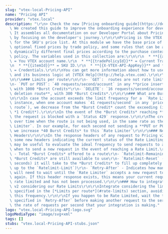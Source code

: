 ```yaml
---
slug: "vtex-local-Pricing-API"
name: "Pricing API"
provider: "vtex.local"
description: "\r\n> Check the new [Pricing onboarding guide](https://developers.vtex.com/vtex-rest-api/docs/pricing-overview).\
  \ We created this guide to improve the onboarding experience for developers at VTEX.\
  \ It assembles all documentation on our Developer Portal about Pricing and is organized\
  \ by focusing on the developer's journey.\r\n\r\nPricing is the VTEX module responsible\
  \ for the SKU's price list. At this module we have the base price of each SKU, some\
  \ optional fixed prices by trade policy, and some rules that can be applied to generate\
  \ dynamically different final prices according to the purchase context and the trade\
  \ policy. The variables used in this collection are:\r\n\r\n  * **{{accountName}}**\
  \ = You VTEX account name.\r\n  * **{{tradePolicyId}}** = Current Trade Policy ID.\r\
  \n  * **{{itemId}}** = SKU ID.\r\n  * **{{X-VTEX-API-AppKey}}** and **{{X-VTEX-API-AppToken}}**\
  \ = Credentials.\r\n\r\nYou can get more information about how to use this module\
  \ and its business logic at [VTEX Help](http://help.vtex.com).\r\n\r\n## Rate Limits\r\
  \n\r\n### Limits per route\r\n\r\n- `GET`:  routes are not rate limited at the moment\r\
  \n- `PUT or POST`: `40 requests/second/account` in any **price insert/update route**\
  \ with 1000 *Burst Credits*\r\n- `DELETE`: `16 requests/second/account` in any **price\
  \ deletion route**, with 300 *Burst Credits*.\r\n\r\n### What are Burst Credits?\r\
  \n\r\nIn case the account exceeds the limit frequency for a  `Rate Limiter` (for\
  \ instance, when one account makes `41 requests/second` in any `price insert/update\
  \ route`), we decrease from the *Burst Credit* count the exceeding (in this example,\
  \ *1 Credit*).\r\n\r\nIn the event of the *Burst Credits* reaching **0 (zero)**,\
  \ the request is blocked with a `Status 429` response.\r\n\r\nThe credits fill up\
  \ over time when the route is not being used, in the same rate as the route's `Rate\
  \ Limiter`. In our example, for each second not sending a **PUT or POST request**,\
  \ we increase *40 Burst Credits* to this `Rate Limiter`\r\n\r\n### New Response\
  \ Headers\r\n\r\nIn the response headers of any request to Pricing v2 there are\
  \ some new headers indicating the current status of the Rate Limiting.\r\nThis information\
  \ may be useful to evaluate the ideal frequency to send requests to a route, and\
  \ when to send a new request in the event of reaching a Rate Limit.\r\n\r\n- `Ratelimit-Limit`\
  \ - Total *Burst Credits* offered to a route\r\n- `Ratelimit-Remaining` - How many\
  \ *Burst Credits* are still available to use\r\n- `Ratelimit-Reset` - How long (in\
  \ seconds) it will take to the *Burst Credits* to fill up completely (It will fill\
  \ up to the `Ratelimit-Limit`)\r\n- `Retry-After` - Indicates how many seconds you\
  \ will need to wait until the `Rate Limiter` accepts a new request to this route\
  \ again. If this header response exists, this means your current request has been\
  \ rate limited and has not been processed.\r\n\r\n### How to integrate with Pricing\
  \ v2 considering our Rate Limits\r\n\r\nIntegrate considering the limits of **requests/route/account**\
  \ specified in the [*Limits per route*](#rate-limits) section, avoiding to surpass\
  \ this frequency.\r\n\r\nIf you happen to be Rate Limited, wait the time in seconds\
  \ specified in `Retry-After` before making another request to the service, and reduce\
  \ the rate of requests per second that your integration is making."
logo: "vtex.local-Pricing-API-logo.svg"
logoMediaType: "image/svg+xml"
tags: []
stubs: "vtex.local-Pricing-API-stubs.json"
---
```

